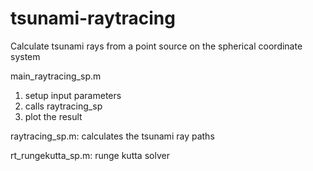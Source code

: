 # tsunami-raytracing

Calculate tsunami rays from a point source on the spherical coordinate system

main_raytracing_sp.m
1. setup input parameters
2. calls raytracing_sp
3. plot the result

raytracing_sp.m:
calculates the tsunami ray paths

rt_rungekutta_sp.m:
runge kutta solver

